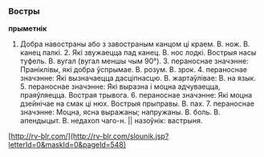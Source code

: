 ### Востры
**прыметнік**

1. Добра навостраны або з завостраным канцом ці краем. В. нож. В. канец палкі. 2. Які звужаецца пад канец. В. нос лодкі. Вострыя насы туфель. В. вугал (вугал меншы чым 90°). 3. пераноснае значэнне: Праніклівы, які добра ўспрымае. В. розум. В. зрок. 4. пераноснае значэнне: Які вызначаецца дасціпнасцю. В. жартаўлівае: В. на язык. 5. пераноснае значэнне: Які выразна і моцна адчуваецца, праяўляецца. Вострая трывога. 6. пераноснае значэнне: Які моцна дзейнічае на смак ці нюх. Вострыя прыправы. В. пах. 7. пераноснае значэнне: Моцна, ясна выражаны; напружаны. В. боль. В. апендыцыт. В. недахоп чаго-н. || назоўнік: вастрыня.

<a rel="author">[http://rv-blr.com/](http://rv-blr.com/slounik.jsp?letterId=0&maskId=0&pageId=548)</a>
